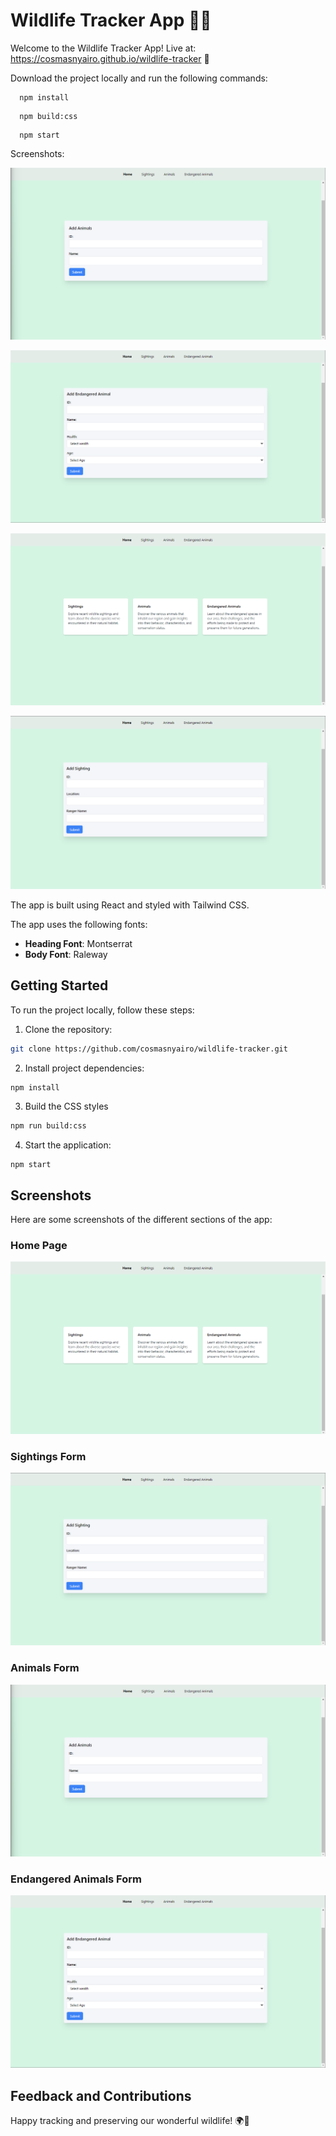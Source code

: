 # Wildlife Tracker App 🦁🌿

Welcome to the Wildlife Tracker App! Live at: https://cosmasnyairo.github.io/wildlife-tracker 🚀

Download the project locally and run the following commands:

```
  npm install
```
```
  npm build:css
```

```
  npm start
```


Screenshots:

![Alt text](screenshots/Animals.png) 

![Alt text](screenshots/EndangeredAnimals.png) 

![Alt text](screenshots/home.png) 

![Alt text](screenshots/Sightings.png)

The app is built using React and styled with Tailwind CSS.

The app uses the following fonts:

- **Heading Font**: Montserrat
- **Body Font**: Raleway

## Getting Started

To run the project locally, follow these steps:

1. Clone the repository:
```sh
git clone https://github.com/cosmasnyairo/wildlife-tracker.git
```
2. Install project dependencies:
```sh
npm install
```
3. Build the CSS styles 
```sh
npm run build:css
```
4. Start the application:
```
npm start
```

## Screenshots

Here are some screenshots of the different sections of the app:

### Home Page
![Home Page](screenshots/home.png)

### Sightings Form
![Sightings Form](screenshots/Sightings.png)

### Animals Form
![Animals Form](screenshots/Animals.png)

### Endangered Animals Form
![Endangered Animals Form](screenshots/EndangeredAnimals.png)



## Feedback and Contributions

Happy tracking and preserving our wonderful wildlife! 🌍🐾
